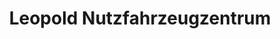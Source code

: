 ---
title: "Leopold Nutzfahrzeugzentrum"
url: /forchheim/leopold-nutzfahrzeugzentrum/
shop: Allgemein
---
